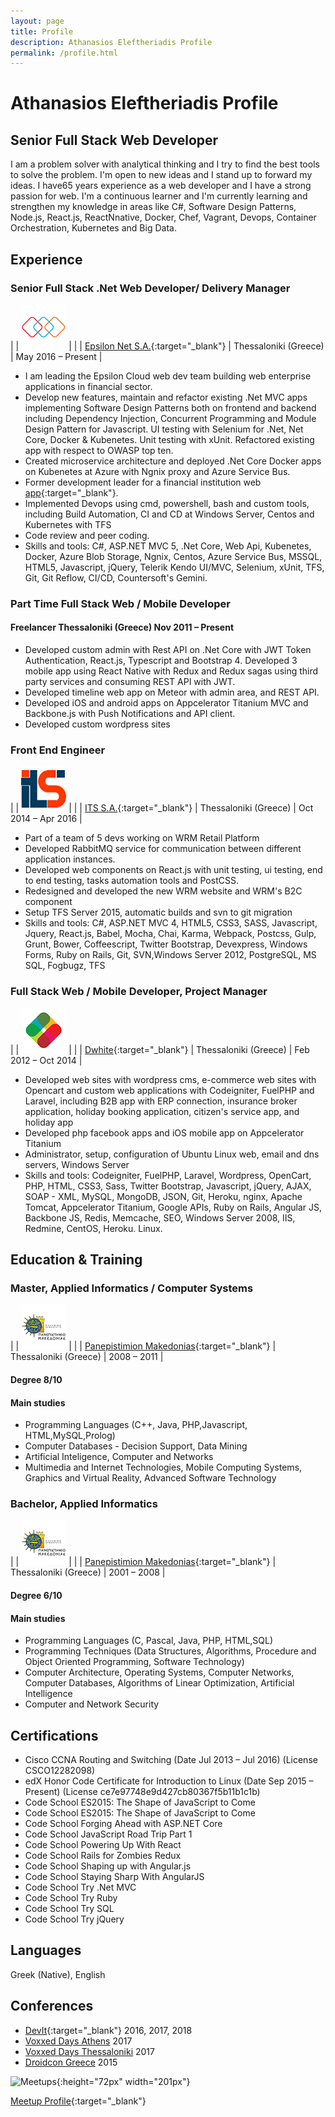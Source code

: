 ```yaml
---
layout: page
title: Profile
description: Athanasios Eleftheriadis Profile
permalink: /profile.html
---
```


# Athanasios Eleftheriadis Profile

## Senior Full Stack Web Developer

I am a problem solver with analytical thinking and I try to find the best tools to solve the problem. I'm open to new ideas and I stand up to forward my ideas. I have65 years experience as a web developer and I have a strong passion for web. I'm a continuous learner and I'm currently learning and strengthen my knowledge in areas like C#, Software Design Patterns, Node.js, React.js, ReactNnative, Docker, Chef, Vagrant, Devops, Container Orchestration, Kubernetes and Big Data.

## Experience

### Senior Full Stack .Net Web Developer/ Delivery Manager

| | ![epsilonnet logo](/assets/imgs/epsilonnet.png "Epsilon Net") | |
| [Epsilon Net S.A.](https://www.epsilonnet.gr/?lang=en){:target="_blank"} | Thessaloniki (Greece) | May 2016 – Present |

* ​I am leading the Epsilon Cloud web dev team building web enterprise applications in financial sector.
* Develop new features, maintain and refactor existing .Net MVC apps implementing Software Design Patterns both on frontend and backend including Dependency Injection, Concurrent Programming and Module Design Pattern for Javascript. UI testing with Selenium for .Net, Net Core, Docker & Kubenetes. Unit testing with xUnit. Refactored existing app with respect to OWASP top ten.
* Created microservice architecture and deployed .Net Core Docker apps on Kubenetes at Azure with Ngnix proxy and Azure Service Bus.
* Former development leader for a financial institution web [app](http://mybusiness.be24.gr/){:target="_blank"}.
* Implemented Devops using cmd, powershell, bash and custom tools, including Build Automation, CI and CD at Windows Server, Centos and Kubernetes with TFS
* ​Code review and peer coding.​
* Skills and tools: C#, ASP.NET MVC 5, .Net Core, Web Api, Kubenetes, Docker, Azure Blob Storage, Ngnix, Centos, Azure Service Bus, MSSQL, HTML5, Javascript, jQuery, Telerik Kendo UI/MVC, Selenium, xUnit, TFS, Git, Git Reflow, CI/CD, Countersoft's Gemini.​​

### Part Time Full Stack Web / Mobile Developer

#### Freelancer Thessaloniki (Greece) Nov 2011 – Present

* Developed custom admin with Rest API on .Net Core with JWT Token Authentication, React.js, Typescript and Bootstrap 4. Developed 3 mobile app using React Native with Redux and Redux sagas using third party services and consuming REST API with JWT.
* Developed timeline web app on ​Meteor with admin area, and REST API.
* Developed iOS and android apps on Appcelerator Titanium MVC and Backbone.js with Push Notifications and API client.
* Developed custom wordpress sites

### Front End Engineer

| | ![Its logo](/assets/imgs/its.png "ITS") | |
| [ITS S.A.](http://www.its.net.gr/){:target="_blank"} | Thessaloniki (Greece) | Oct 2014 – Apr 2016 |

* Part of a team of 5 devs working on WRM Retail Platform
* Developed RabbitMQ service for communication between different application instances.
* Developed web components on React.js with unit testing, ui testing, end to end testing, tasks automation tools and PostCSS.
* Redesigned and developed the new WRM website and WRM's B2C component
* Setup TFS Server 2015, automatic builds and svn to git migration
* Skills and tools: C#, ASP.NET MVC 4, HTML5, CSS3​, SASS, Javascript​, Jquery, React.js, Babel, Mocha, Chai, Karma, Webpack, Postcss, Gulp, Grunt, Bower, Coffeescript, Twitter Bootstrap, Devexpress,​ Windows Forms, Ruby on Rails, Git, SVN,Windows Server 2012, PostgreSQL, MS SQL, Fogbugz, TFS

### Full Stack Web / Mobile Developer, Project Manager

| | ![Its logo](/assets/imgs/dwhite.png "ITS") | |
| [Dwhite](https://www.dwhite.eu/home-en/){:target="_blank"} | Thessaloniki (Greece) | Feb 2012 – Oct 2014 |

* Developed web sites with wordpress cms, e-commerce web sites with Opencart and custom web applications with Codeigniter, FuelPHP and Laravel, including B2B app with ERP connection, insurance broker application, holiday booking application, citizen's service app, and holiday app
* Developed php facebook apps and iOS mobile app on Appcelerator Titanium
* Administrator, setup, configuration of Ubuntu Linux web, email and dns servers, Windows Server
* Skills and tools: Codeigniter, FuelPHP, Laravel, Wordpress, OpenCart, PHP, HTML, CSS3, Sass, Twitter Bootstrap, Javascript, jQuery, AJAX, SOAP - XML, MySQL, MongoDB, JSON, Git, Heroku, nginx, Apache Tomcat, Appcelerator Titanium, Google APIs, Ruby on Rails, Angular JS, Backbone JS, Redis, Memcache, SEO, Windows Server 2008, IIS, Redmine, CentOS, Heroku. Linux.

## Education & Training

### Master, Applied Informatics / Computer Systems

| | ![Panepistimion Makedonias](/assets/imgs/pamak.png "Panepistimion Makedonias") | |
| [Panepistimion Makedonias](http://www.uom.gr/index.php?newlang=eng){:target="_blank"} | Thessaloniki (Greece) | 2008 – 2011 |

#### Degree **8/10**

#### Main studies

* Programming Languages (C++, Java, PHP,Javascript, HTML,MySQL,Prolog)
* Computer Databases - Decision Support, Data Mining
* Artificial Inteligence, Computer and Networks
* Multimedia and Internet Technologies, Mobile Computing Systems, Graphics and Virtual Reality, Advanced Software Technology

### Bachelor, Applied Informatics

| | ![Panepistimion Makedonias](/assets/imgs/pamak.png "Panepistimion Makedonias") | |
| [Panepistimion Makedonias](http://www.uom.gr/index.php?newlang=eng){:target="_blank"} | Thessaloniki (Greece) | 2001 – 2008 |

#### Degree **6/10**

#### Main studies

* Programming Languages (C, Pascal, Java, PHP, HTML,SQL)
* Programming Techniques (Data Structures, Algorithms, Procedure and Object Oriented Programming, Software Technology)
* Computer Architecture, Operating Systems, Computer Networks, Computer Databases, Algorithms of Linear Optimization, Artificial Intelligence 
* Computer and Network Security

## Certifications

* Cisco CCNA Routing and Switching (Date Jul 2013 – Jul 2016) (License CSCO12282098)
* edX Honor Code Certificate for Introduction to Linux (Date Sep 2015 – Present) (License ce7e97748e9d427cb80367f5b11b1c1b)
* Code School ES2015: The Shape of JavaScript to Come
* Code School ES2015: The Shape of JavaScript to Come
* Code School Forging Ahead with ASP.NET Core
* Code School JavaScript Road Trip Part 1
* Code School Powering Up With React
* Code School Rails for Zombies Redux
* Code School Shaping up with Angular.js
* Code School Staying Sharp With AngularJS
* Code School Try .Net MVC
* Code School Try Ruby
* Code School Try SQL
* Code School Try jQuery

## Languages

Greek (Native), English

## Conferences

* [DevIt](https://devitconf.org/){:target="_blank"} 2016, 2017, 2018
* [Voxxed Days Athens](https://voxxeddays.com/athens/) 2017
* [Voxxed Days Thessaloniki](https://voxxeddays.com/thessaloniki/) 2017
* [Droidcon Greece](https://droidcon.gr/) 2015

![Meetups](https://secure.meetupstatic.com/s/img/5455565085016210254/logo/svg/logo--script.svg "Meetups"){:height="72px" width="201px"}

[Meetup Profile](https://www.meetup.com/members/187466502/){:target="_blank"}


